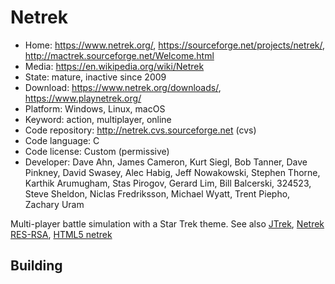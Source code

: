 # Netrek

- Home: https://www.netrek.org/, https://sourceforge.net/projects/netrek/, http://mactrek.sourceforge.net/Welcome.html
- Media: https://en.wikipedia.org/wiki/Netrek
- State: mature, inactive since 2009
- Download: https://www.netrek.org/downloads/, https://www.playnetrek.org/
- Platform: Windows, Linux, macOS
- Keyword: action, multiplayer, online
- Code repository: http://netrek.cvs.sourceforge.net (cvs)
- Code language: C
- Code license: Custom (permissive)
- Developer: Dave Ahn, James Cameron, Kurt Siegl, Bob Tanner, Dave Pinkney, David Swasey, Alec Habig, Jeff Nowakowski, Stephen Thorne, Karthik Arumugham, Stas Pirogov, Gerard Lim, Bill Balcerski, 324523, Steve Sheldon, Niclas Fredriksson, Michael Wyatt, Trent Piepho, Zachary Uram

Multi-player battle simulation with a Star Trek theme.
See also [JTrek](http://ftp.netrek.org/pub/netrek/clients/jtrek/), [Netrek RES-RSA](https://launchpad.net/netrek-res-rsa), [HTML5 netrek](https://github.com/apsillers/html5-netrek)

## Building


